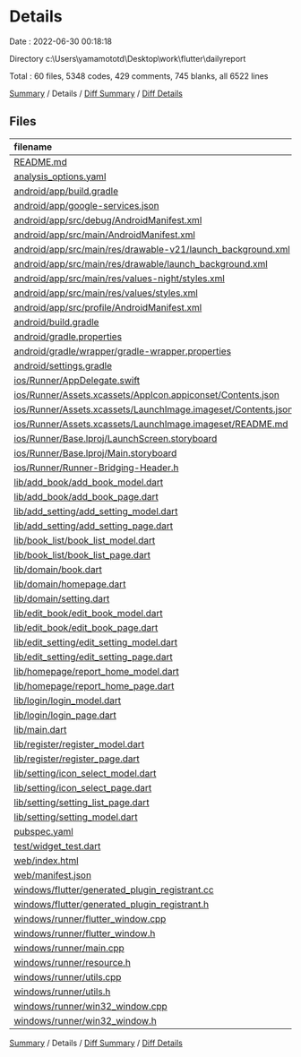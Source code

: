 # Details

Date : 2022-06-30 00:18:18

Directory c:\\Users\\yamamototd\\Desktop\\work\\flutter\\dailyreport

Total : 60 files,  5348 codes, 429 comments, 745 blanks, all 6522 lines

[Summary](results.md) / Details / [Diff Summary](diff.md) / [Diff Details](diff-details.md)

## Files
| filename | language | code | comment | blank | total |
| :--- | :--- | ---: | ---: | ---: | ---: |
| [README.md](/README.md) | Markdown | 10 | 0 | 7 | 17 |
| [analysis_options.yaml](/analysis_options.yaml) | YAML | 3 | 23 | 4 | 30 |
| [android/app/build.gradle](/android/app/build.gradle) | Groovy | 71 | 4 | 15 | 90 |
| [android/app/google-services.json](/android/app/google-services.json) | JSON | 46 | 0 | 0 | 46 |
| [android/app/src/debug/AndroidManifest.xml](/android/app/src/debug/AndroidManifest.xml) | XML | 4 | 3 | 1 | 8 |
| [android/app/src/main/AndroidManifest.xml](/android/app/src/main/AndroidManifest.xml) | XML | 28 | 6 | 1 | 35 |
| [android/app/src/main/res/drawable-v21/launch_background.xml](/android/app/src/main/res/drawable-v21/launch_background.xml) | XML | 4 | 7 | 2 | 13 |
| [android/app/src/main/res/drawable/launch_background.xml](/android/app/src/main/res/drawable/launch_background.xml) | XML | 4 | 7 | 2 | 13 |
| [android/app/src/main/res/values-night/styles.xml](/android/app/src/main/res/values-night/styles.xml) | XML | 9 | 9 | 1 | 19 |
| [android/app/src/main/res/values/styles.xml](/android/app/src/main/res/values/styles.xml) | XML | 9 | 9 | 1 | 19 |
| [android/app/src/profile/AndroidManifest.xml](/android/app/src/profile/AndroidManifest.xml) | XML | 4 | 3 | 1 | 8 |
| [android/build.gradle](/android/build.gradle) | Groovy | 28 | 0 | 5 | 33 |
| [android/gradle.properties](/android/gradle.properties) | Properties | 3 | 0 | 1 | 4 |
| [android/gradle/wrapper/gradle-wrapper.properties](/android/gradle/wrapper/gradle-wrapper.properties) | Properties | 5 | 1 | 1 | 7 |
| [android/settings.gradle](/android/settings.gradle) | Groovy | 8 | 0 | 4 | 12 |
| [ios/Runner/AppDelegate.swift](/ios/Runner/AppDelegate.swift) | Swift | 12 | 0 | 2 | 14 |
| [ios/Runner/Assets.xcassets/AppIcon.appiconset/Contents.json](/ios/Runner/Assets.xcassets/AppIcon.appiconset/Contents.json) | JSON | 122 | 0 | 1 | 123 |
| [ios/Runner/Assets.xcassets/LaunchImage.imageset/Contents.json](/ios/Runner/Assets.xcassets/LaunchImage.imageset/Contents.json) | JSON | 23 | 0 | 1 | 24 |
| [ios/Runner/Assets.xcassets/LaunchImage.imageset/README.md](/ios/Runner/Assets.xcassets/LaunchImage.imageset/README.md) | Markdown | 3 | 0 | 2 | 5 |
| [ios/Runner/Base.lproj/LaunchScreen.storyboard](/ios/Runner/Base.lproj/LaunchScreen.storyboard) | XML | 36 | 1 | 1 | 38 |
| [ios/Runner/Base.lproj/Main.storyboard](/ios/Runner/Base.lproj/Main.storyboard) | XML | 28 | 1 | 1 | 30 |
| [ios/Runner/Runner-Bridging-Header.h](/ios/Runner/Runner-Bridging-Header.h) | C++ | 1 | 0 | 1 | 2 |
| [lib/add_book/add_book_model.dart](/lib/add_book/add_book_model.dart) | Dart | 62 | 1 | 13 | 76 |
| [lib/add_book/add_book_page.dart](/lib/add_book/add_book_page.dart) | Dart | 260 | 67 | 52 | 379 |
| [lib/add_setting/add_setting_model.dart](/lib/add_setting/add_setting_model.dart) | Dart | 55 | 1 | 15 | 71 |
| [lib/add_setting/add_setting_page.dart](/lib/add_setting/add_setting_page.dart) | Dart | 457 | 1 | 54 | 512 |
| [lib/book_list/book_list_model.dart](/lib/book_list/book_list_model.dart) | Dart | 139 | 4 | 26 | 169 |
| [lib/book_list/book_list_page.dart](/lib/book_list/book_list_page.dart) | Dart | 229 | 98 | 13 | 340 |
| [lib/domain/book.dart](/lib/domain/book.dart) | Dart | 14 | 0 | 1 | 15 |
| [lib/domain/homepage.dart](/lib/domain/homepage.dart) | Dart | 7 | 0 | 2 | 9 |
| [lib/domain/setting.dart](/lib/domain/setting.dart) | Dart | 11 | 0 | 1 | 12 |
| [lib/edit_book/edit_book_model.dart](/lib/edit_book/edit_book_model.dart) | Dart | 59 | 1 | 10 | 70 |
| [lib/edit_book/edit_book_page.dart](/lib/edit_book/edit_book_page.dart) | Dart | 105 | 6 | 8 | 119 |
| [lib/edit_setting/edit_setting_model.dart](/lib/edit_setting/edit_setting_model.dart) | Dart | 60 | 2 | 13 | 75 |
| [lib/edit_setting/edit_setting_page.dart](/lib/edit_setting/edit_setting_page.dart) | Dart | 397 | 10 | 49 | 456 |
| [lib/homepage/report_home_model.dart](/lib/homepage/report_home_model.dart) | Dart | 166 | 7 | 28 | 201 |
| [lib/homepage/report_home_page.dart](/lib/homepage/report_home_page.dart) | Dart | 521 | 14 | 68 | 603 |
| [lib/login/login_model.dart](/lib/login/login_model.dart) | Dart | 65 | 1 | 13 | 79 |
| [lib/login/login_page.dart](/lib/login/login_page.dart) | Dart | 134 | 3 | 4 | 141 |
| [lib/main.dart](/lib/main.dart) | Dart | 21 | 0 | 3 | 24 |
| [lib/register/register_model.dart](/lib/register/register_model.dart) | Dart | 61 | 2 | 18 | 81 |
| [lib/register/register_page.dart](/lib/register/register_page.dart) | Dart | 81 | 1 | 3 | 85 |
| [lib/setting/icon_select_model.dart](/lib/setting/icon_select_model.dart) | Dart | 54 | 0 | 12 | 66 |
| [lib/setting/icon_select_page.dart](/lib/setting/icon_select_page.dart) | Dart | 903 | 0 | 54 | 957 |
| [lib/setting/setting_list_page.dart](/lib/setting/setting_list_page.dart) | Dart | 395 | 25 | 61 | 481 |
| [lib/setting/setting_model.dart](/lib/setting/setting_model.dart) | Dart | 72 | 3 | 14 | 89 |
| [pubspec.yaml](/pubspec.yaml) | YAML | 23 | 0 | 9 | 32 |
| [test/widget_test.dart](/test/widget_test.dart) | Dart | 14 | 10 | 7 | 31 |
| [web/index.html](/web/index.html) | HTML | 80 | 18 | 7 | 105 |
| [web/manifest.json](/web/manifest.json) | JSON | 35 | 0 | 1 | 36 |
| [windows/flutter/generated_plugin_registrant.cc](/windows/flutter/generated_plugin_registrant.cc) | C++ | 6 | 4 | 5 | 15 |
| [windows/flutter/generated_plugin_registrant.h](/windows/flutter/generated_plugin_registrant.h) | C++ | 5 | 5 | 6 | 16 |
| [windows/runner/flutter_window.cpp](/windows/runner/flutter_window.cpp) | C++ | 45 | 4 | 13 | 62 |
| [windows/runner/flutter_window.h](/windows/runner/flutter_window.h) | C++ | 20 | 5 | 9 | 34 |
| [windows/runner/main.cpp](/windows/runner/main.cpp) | C++ | 30 | 4 | 10 | 44 |
| [windows/runner/resource.h](/windows/runner/resource.h) | C++ | 9 | 6 | 2 | 17 |
| [windows/runner/utils.cpp](/windows/runner/utils.cpp) | C++ | 53 | 2 | 10 | 65 |
| [windows/runner/utils.h](/windows/runner/utils.h) | C++ | 8 | 6 | 6 | 20 |
| [windows/runner/win32_window.cpp](/windows/runner/win32_window.cpp) | C++ | 183 | 15 | 48 | 246 |
| [windows/runner/win32_window.h](/windows/runner/win32_window.h) | C++ | 48 | 29 | 22 | 99 |

[Summary](results.md) / Details / [Diff Summary](diff.md) / [Diff Details](diff-details.md)